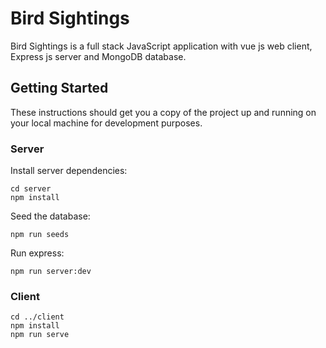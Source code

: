 # Bird Sightings

Bird Sightings is a full stack JavaScript application with vue js web client, Express js server and MongoDB database.

## Getting Started

These instructions should get you a copy of the project up and running on your local machine for development purposes.

### Server

Install server dependencies:

```
cd server
npm install
```

Seed the database:

```
npm run seeds
```

Run express:

```
npm run server:dev
```

### Client

```
cd ../client
npm install
npm run serve
```
